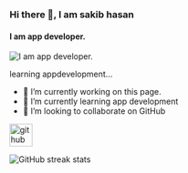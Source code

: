### Hi there 👋, I am sakib hasan
#### I am app developer.
![I am app developer.](https://arturssmirnovs.github.io/github-profile-readme-generator/images/banner.png)

learning appdevelopment...

- 🔭 I’m currently working on this page. 
- 🌱 I’m currently learning app development 
- 👯 I’m looking to collaborate on GitHub 


[<img src='https://cdn.jsdelivr.net/npm/simple-icons@3.0.1/icons/github.svg' alt='github' height='40'>](https://github.com/sakib75sh)  

![GitHub streak stats](https://streak-stats.demolab.com/?user=sakib75sh)  

